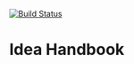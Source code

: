 [![Build Status](https://travis-ci.com/labordynamicsinstitute/idea-handbook.svg?token=dymVQ2THToP9nG5TA1TP&branch=master)](https://travis-ci.com/labordynamicsinstitute/idea-handbook)

#  Idea Handbook
